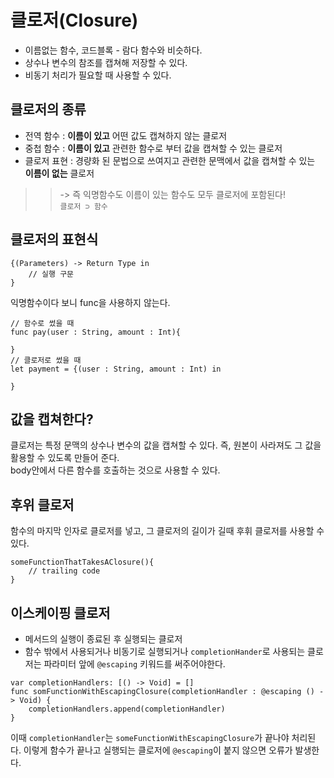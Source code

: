 # 클로저(Closure)
* 이름없는 함수, 코드블록 - 람다 함수와 비슷하다.
* 상수나 변수의 참조를 캡쳐해 저장할 수 있다.
* 비동기 처리가  필요할 때 사용할 수 있다.

## 클로저의 종류
* 전역 함수 : <strong>이름이 있고</strong> 어떤 값도 캡쳐하지 않는 클로저
* 중첩 함수 : <strong>이름이 있고</strong> 관련한 함수로 부터 값을 캡쳐할 수 있는 클로저
* 클로저 표현 : 경량화 된 문법으로 쓰여지고 관련한 문맥에서 값을 캡쳐할 수 있는 <strong>이름이 없는</strong> 클로저

> > -> 즉 익명함수도 이름이 있는 함수도 모두 클로저에 포함된다!<br>
```클로저 ⊃ 함수 ```

## 클로저의 표현식
```
{(Parameters) -> Return Type in
    // 실행 구문
}
```
익명함수이다 보니 func을 사용하지 않는다.
```
// 함수로 썼을 때
func pay(user : String, amount : Int){

}
// 클로저로 썼을 때
let payment = {(user : String, amount : Int) in

}
```


## 값을 캡쳐한다?
클로저는 특정 문맥의 상수나 변수의 값을 캡쳐할 수 있다.
즉, 원본이 사라져도 그 값을 활용할 수 있도록 만들어 준다.<br>
body안에서 다른 함수를 호출하는 것으로 사용할 수 있다.


## 후위 클로저
함수의 마지막 인자로 클로저를 넣고, 그 클로저의 길이가 길때 후휘 클로저를 사용할 수 있다.
```
someFunctionThatTakesAClosure(){
    // trailing code
}
```

## 이스케이핑 클로저
* 메서드의 실행이 종료된 후 실행되는 클로저
* 함수 밖에서 사용되거나 비동기로 실행되거나 `completionHander`로 사용되는 클로저는 파라미터 앞에 `@escaping` 키워드를 써주어야한다.
```
var completionHandlers: [() -> Void] = []
func somFunctionWithEscapingClosure(completionHandler : @escaping () -> Void) {
    completionHandlers.append(completionHandler)
}
```
이때 `completionHandler`는 `someFunctionWithEscapingClosure`가 끝나야 처리된다. 이렇게 함수가 끝나고 실행되는 클로저에 `@escaping`이 붙지 않으면 오류가 발생한다.

